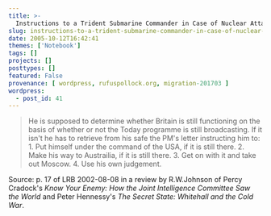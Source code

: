 ```yaml
---
title: >-
  Instructions to a Trident Submarine Commander in Case of Nuclear Attack
slug: instructions-to-a-trident-submarine-commander-in-case-of-nuclear-attack
date: 2005-10-12T16:42:41
themes: ['Notebook']
tags: []
projects: []
posttypes: []
featured: False
provenance: [ wordpress, rufuspollock.org, migration-201703 ]
wordpress:
  - post_id: 41
---
```


<blockquote>
  <p>
     He is supposed to determine whether Britain is still functioning on the basis of whether or not the Today programme is still broadcasting. If it isn't he has to retrieve from his safe the PM's letter instructing him to: 1. Put himself under the command of the USA, if it is still there. 2. Make his way to Austrailia, if it is still there. 3. Get on with it and take out Moscow. 4. Use his own judgement.
  </p>
</blockquote>
<p>
  Source: p. 17 of LRB 2002-08-08 in a review by R.W.Johnson of Percy Cradock's <em>Know Your Enemy: How the Joint Intelligence Committee Saw the World</em> and Peter Hennessy's <em>The Secret State: Whitehall and the Cold War</em>.
</p>

